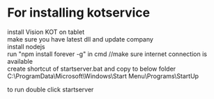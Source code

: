# For installing kotservice  
install Vision KOT on tablet  
make sure you have latest dll and update company  
install nodejs  
run "npm install forever -g" in cmd  //make sure internet connection is available  
create shortcut of startserver.bat and copy to below folder  
	C:\ProgramData\Microsoft\Windows\Start Menu\Programs\StartUp  

to run double click startserver  
